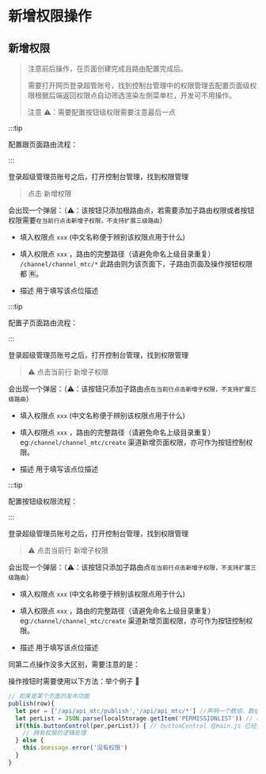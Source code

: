 # 新增权限操作

## 新增权限

> 注意前后操作，在页面创建完成且路由配置完成后。
>
> 需要打开网页登录超管账号，找到控制台管理中的权限管理去配置页面级权限根据后端返回权限点自动筛选渲染左侧菜单栏，开发可不用操作。
>
> 注意 ⚠️：需要配置按钮级权限需要注意最后一点

:::tip

配置跟页面路由流程：

:::

登录超级管理员账号之后，打开控制台管理，找到权限管理

> 点击 新增权限

会出现一个弹层：（⚠️：该按钮只添加根路由点，若需要添加子路由权限或者按钮权限需要`在当前行点击新增子权限，不支持扩展三级路由`）

- 填入权限点 `xxx` (中文名称便于辨别该权限点用于什么)

- 填入权限点 `xxx` ，路由的完整路径（请避免命名上级目录重复） `/channel/channel_mtc/*` 此路由则为该页面下，子路由页面及操作按钮权限都 🈶️。

- 描述 用于填写该点位描述

:::tip

配置子页面路由流程：

:::

登录超级管理员账号之后，打开控制台管理，找到权限管理

> ⚠️ 点击当前行 新增子权限

会出现一个弹层：（⚠️：该按钮只添加子路由点`在当前行点击新增子权限，不支持扩展三级路由`）

- 填入权限点 `xxx` (中文名称便于辨别该权限点用于什么)

- 填入权限点 `xxx` ，路由的完整路径（请避免命名上级目录重复） eg:`/channel/channel_mtc/create` 渠道新增页面权限，亦可作为按钮控制权限。

- 描述 用于填写该点位描述

:::tip

配置按钮级权限流程：

:::

登录超级管理员账号之后，打开控制台管理，找到权限管理

> ⚠️ 点击当前行 新增子权限

会出现一个弹层：（⚠️：该按钮只添加子路由点`在当前行点击新增子权限，不支持扩展三级路由`）

- 填入权限点 `xxx` (中文名称便于辨别该权限点用于什么)

- 填入权限点 `xxx` ，路由的完整路径（请避免命名上级目录重复） eg:`/channel/channel_mtc/create` 渠道新增页面权限，亦可作为按钮控制权限。

- 描述 用于填写该点位描述

同第二点操作没多大区别，需要注意的是：

操作按钮时需要使用以下方法：举个例子 🌰

```js
// 如果是某个页面的发布功能
publish(row){
  let per = ['/api/api_mtc/publish','/api/api_mtc/*'] //声明一个数组，数组里包含该权限点及该路由下所有权限
  let perList = JSON.parse(localStorage.getItem('PERMISSIONLIST')) // 取出后端返回的权限点列表
  if(this.buttonControl(per,perList)) { // buttonControl 在main.js 已经全局挂载到vue实例上了
    // 拥有权限的逻辑处理
  } else {
    this.$message.error('没有权限')
  }
}
```
